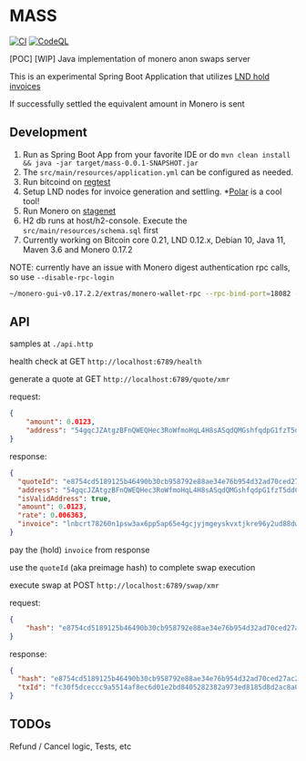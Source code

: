 # MASS

[![CI](https://github.com/hyahatiph-labs/mass/actions/workflows/main.yml/badge.svg)](https://github.com/hyahatiph-labs/mass/actions/workflows/main.yml)
[![CodeQL](https://github.com/hyahatiph-labs/mass/actions/workflows/codeql-analysis.yml/badge.svg)](https://github.com/hyahatiph-labs/mass/actions/workflows/codeql-analysis.yml)

[POC] [WIP] Java implementation of monero anon swaps server

This is an experimental Spring Boot Application that utilizes [LND hold invoices](https://wiki.ion.radar.tech/tech/research/hodl-invoice)

If successfully settled the equivalent amount in Monero is sent

## Development

1. Run as Spring Boot App from your favorite IDE or do `mvn clean install && java -jar target/mass-0.0.1-SNAPSHOT.jar`
2. The `src/main/resources/application.yml` can be configured as needed.
3. Run bitcoind on [regtest](https://developer.bitcoin.org/examples/testing.html)
4. Setup LND nodes for invoice generation and settling. *[Polar](https://lightningpolar.com/) is a cool tool!
5. Run Monero on [stagenet](https://monerodocs.org/infrastructure/networks/)
6. H2 db runs at host/h2-console. Execute the `src/main/resources/schema.sql` first
7. Currently working on Bitcoin core 0.21, LND 0.12.x, Debian 10, Java 11, Maven 3.6 and Monero 0.17.2

NOTE: currently have an issue with Monero digest authentication rpc calls, so use `--disable-rpc-login`

```bash
~/monero-gui-v0.17.2.2/extras/monero-wallet-rpc --rpc-bind-port=18082 --wallet-file=/path/to/wallet --prompt-for-password --disable-rpc-login --daemon-address monero-stagenet.exan.tech:38081 --stagenet
```

## API

samples at `./api.http`

health check at GET `http://localhost:6789/health`

generate a quote at GET `http://localhost:6789/quote/xmr`

request:

```json
{
    "amount": 0.0123, 
    "address": "54gqcJZAtgzBFnQWEQHec3RoWfmoHqL4H8sASqdQMGshfqdpG1fzT5ddCpz9y4C2MwQkB5GE2o6vUVCGKbokJJa6S6NSatn"
}
```

response:

```json
{
  "quoteId": "e8754cd5189125b46490b30cb958792e88ae34e76b954d32ad70ced27ac21c2a",
  "address": "54gqcJZAtgzBFnQWEQHec3RoWfmoHqL4H8sASqdQMGshfqdpG1fzT5ddCpz9y4C2MwQkB5GE2o6vUVCGKbokJJa6S6NSatn",
  "isValidAddress": true,
  "amount": 0.0123,
  "rate": 0.006363,
  "invoice": "lnbcrt78260n1psw3ax6pp5ap65e4gcjyjmgeyskvxtjkre96y2ud88dw256v4dwr8dy7kzrs4qdq8d4shxuccqzpgxqzjcsp5wyywgyzhek48wdpwq3jl04jn203d07s9huwpl7dyducstjh2eqcs9qyyssq6j27kf9vzydqqhqaal2cdryzn7u4xgm3vnltvj4qsd9aqhavpwcre5q4sy0megg005gj0zycs3j3l3nvleqqxklppknjgug30sauq8cpe2sm74"
}
```

pay the (hold) `invoice` from response

use the `quoteId` (aka preimage hash) to complete swap execution

execute swap at POST `http://localhost:6789/swap/xmr`

request:

```json
{
    "hash": "e8754cd5189125b46490b30cb958792e88ae34e76b954d32ad70ced27ac21c2a" 
}
```

response:

```json
{
  "hash": "e8754cd5189125b46490b30cb958792e88ae34e76b954d32ad70ced27ac21c2a",
  "txId": "fc30f5dceccc9a5514af8ec6d01e2bd8405282382a973ed8185d8d2ac8a03934"
}
```

## TODOs

Refund / Cancel logic, Tests, etc
